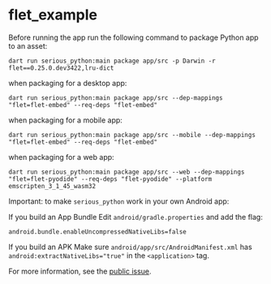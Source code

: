 # flet_example

Before running the app run the following command to package Python app to an asset:

```
dart run serious_python:main package app/src -p Darwin -r flet==0.25.0.dev3422,lru-dict
```

when packaging for a desktop app:

```
dart run serious_python:main package app/src --dep-mappings "flet=flet-embed" --req-deps "flet-embed"
```

when packaging for a mobile app:

```
dart run serious_python:main package app/src --mobile --dep-mappings "flet=flet-embed" --req-deps "flet-embed"
```

when packaging for a web app:

```
dart run serious_python:main package app/src --web --dep-mappings "flet=flet-pyodide" --req-deps "flet-pyodide" --platform emscripten_3_1_45_wasm32
```

Important: to make `serious_python` work in your own Android app:

If you build an App Bundle Edit `android/gradle.properties` and add the flag:

```
android.bundle.enableUncompressedNativeLibs=false
```


If you build an APK Make sure `android/app/src/AndroidManifest.xml` has `android:extractNativeLibs="true"` in the `<application>` tag.

For more information, see the [public issue](https://issuetracker.google.com/issues/147096055).